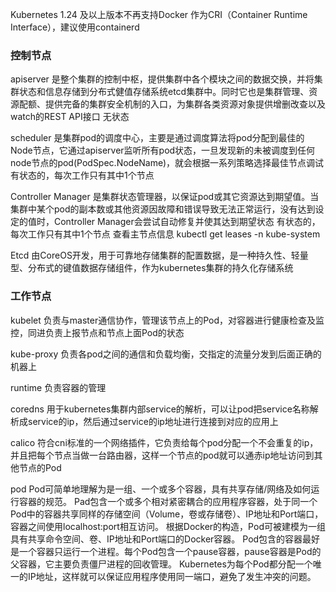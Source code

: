 Kubernetes 1.24 及以上版本不再支持Docker 作为CRI（Container Runtime Interface），建议使用containerd
### 控制节点
apiserver
是整个集群的控制中枢，提供集群中各个模块之间的数据交换，并将集群状态和信息存储到分布式健值存储系统etcd集群中。同时它也是集群管理、资源配额、提供完备的集群安全机制的入口，为集群各类资源对象提供增删改查以及watch的REST API接口
无状态

scheduler
是集群pod的调度中心，主要是通过调度算法将pod分配到最佳的Node节点，它通过apiserver监听所有pod状态，一旦发现新的未被调度到任何node节点的pod(PodSpec.NodeName)，就会根据一系列策略选择最佳节点调试
有状态的，每次工作只有其中1个节点

Controller Manager
是集群状态管理器，以保证pod或其它资源达到期望值。当集群中某个pod的副本数或其他资源因故障和错误导致无法正常运行，没有达到设定的值时，Controller Manager会尝试自动修复并使其达到期望状态
有状态的，每次工作只有其中1个节点
查看主节点信息
kubectl get leases -n kube-system

Etcd
由CoreOS开发，用于可靠地存储集群的配置数据，是一种持久性、轻量型、分布式的键值数据存储组件，作为kubernetes集群的持久化存储系统

### 工作节点
kubelet 负责与master通信协作，管理该节点上的Pod，对容器进行健康检查及监控，同进负责上报节点和节点上面Pod的状态

kube-proxy
负责各pod之间的通信和负载均衡，交指定的流量分发到后面正确的机器上

runtime
负责容器的管理

coredns
用于kubernetes集群内部service的解析，可以让pod把service名称解析成service的ip，然后通过service的ip地址进行连接到对应的应用上

calico
符合cni标准的一个网络插件，它负责给每个pod分配一个不会重复的ip，并且把每个节点当做一台路由器，这样一个节点的pod就可以通赤ip地址访问到其他节点的Pod

pod
Pod可简单地理解为是一组、一个或多个容器，具有共享存储/网络及如何运行容器的规范。
Pad包含一个或多个相对紧密耦合的应用程序容器，处于同一个Pod中的容器共享同样的存储空间（Volume，卷或存储卷）、IP地址和Port端口，容器之间使用localhost:port相互访问。
根据Docker的构造，Pod可被建模为一组具有共享命令空间、卷、IP地址和Port端口的Docker容器。
Pod包含的容器最好是一个容器只运行一个进程。每个Pod包含一个pause容器，pause容器是Pod的父容器，它主要负责僵尸进程的回收管理。
Kubernetes为每个Pod都分配一个唯一的IP地址，这样就可以保证应用程序使用同一端口，避免了发生冲突的问题。